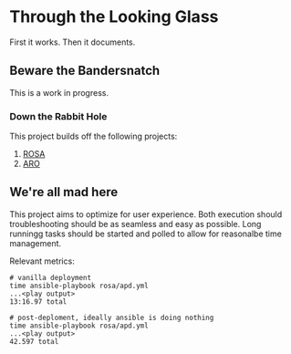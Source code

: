 # Through the Looking Glass
First it works. Then it documents.

## Beware the Bandersnatch
This is a work in progress.

### Down the Rabbit Hole
This project builds off the following projects:
1. [ROSA](./rosa/README.md)
1. [ARO](./aro/README.md)

## We're all mad here
This project aims to optimize for user experience. Both execution should troubleshooting should be as seamless and easy as possible. Long runningg tasks should be started and polled to allow for reasonalbe time management.

Relevant metrics:
```
# vanilla deployment
time ansible-playbook rosa/apd.yml
...<play output>
13:16.97 total

```

```
# post-deploment, ideally ansible is doing nothing
time ansible-playbook rosa/apd.yml
...<play output>
42.597 total

```
